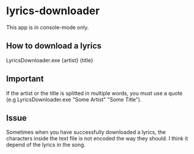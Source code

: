 # lyrics-downloader
This app is in console-mode only.
## How to download a lyrics
LyricsDownloader.exe {artist} {title}
## Important
If the artist or the title is splitted in multiple words, you must use a quote (e.g LyricsDownloader.exe "Some Artist" "Some Title").
## Issue
Sometimes when you have successfully downloaded a lyrics, the characters inside the text file is not encoded the way they should.
I think it depend of the lyrics in the song.

